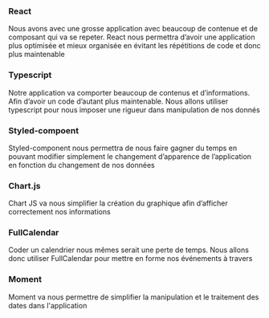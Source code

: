 ### React

Nous avons avec une grosse application avec beaucoup de contenue et de composant qui va se repeter. React nous permettra
d’avoir une application plus optimisée et mieux organisée en évitant les répétitions de code et donc plus maintenable

### Typescript

Notre application va comporter beaucoup de contenus et d’informations. Afin d’avoir un code d’autant plus
maintenable. Nous allons utiliser typescript pour nous imposer une rigueur dans manipulation de nos donnés

### Styled-compoent

Styled-component nous permettra de nous faire gagner du temps en pouvant modifier simplement
le changement d’apparence de l’application en fonction du changement de nos données

### Chart.js

Chart JS va nous simplifier la création du graphique afin d’afficher correctement nos informations

### FullCalendar

Coder un calendrier nous mêmes serait une perte de temps. Nous allons donc utiliser FullCalendar pour mettre en forme nos événements à travers

### Moment

Moment va nous permettre de simplifier la manipulation et le traitement des dates dans l'application
